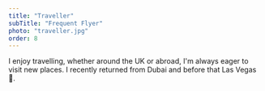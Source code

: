 ```yaml
---
title: "Traveller"
subTitle: "Frequent Flyer"
photo: "traveller.jpg"
order: 8
---
```

I enjoy travelling, whether around the UK or abroad, I'm always eager to visit new places. I recently returned from Dubai and before that Las Vegas 🤫.
